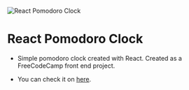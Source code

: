 ![React Pomodoro Clock](https://user-images.githubusercontent.com/58252790/102716888-af43b880-42ef-11eb-9050-20f43c9fe6fb.png)

# React Pomodoro Clock

- Simple pomodoro clock created with React. Created as a FreeCodeCamp front end project.

- You can check it on [here](https://yusufcmlt.github.io/fcc-pomodoro-clock/ "here").
